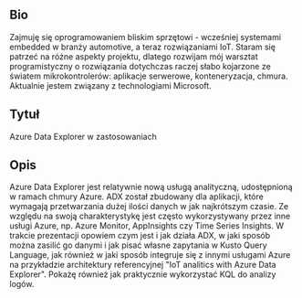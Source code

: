 ## Bio

Zajmuję się oprogramowaniem bliskim sprzętowi - wcześniej systemami embedded w branży automotive, a teraz rozwiązaniami IoT. Staram się patrzeć na różne aspekty projektu, dlatego rozwijam mój warsztat programistyczny o rozwiązania dotychczas raczej słabo kojarzone ze światem mikrokontrolerów: aplikacje serwerowe, konteneryzacja, chmura. Aktualnie jestem związany z technologiami Microsoft.

## Tytuł

Azure Data Explorer w zastosowaniach

## Opis 

Azure Data Explorer jest relatywnie nową usługą analityczną, udostępnioną w ramach chmury Azure. ADX został zbudowany dla aplikacji, które wymagają przetwarzania dużej ilości danych w jak najkrótszym czasie. Ze względu na swoją charakterystykę jest często wykorzystywany przez inne usługi Azure, np. Azure Monitor, AppInsights czy Time Series Insights.
W trakcie prezentacji opowiem czym jest i jak działa ADX, w jaki sposób można zasilić go danymi i jak pisać własne zapytania w Kusto Query Language, jak również w jaki sposób integruje się z innymi usługami Azure na przykładzie architektury referencyjnej "IoT analitics with Azure Data Explorer". Pokażę również jak praktycznie wykorzystać KQL do analizy logów.